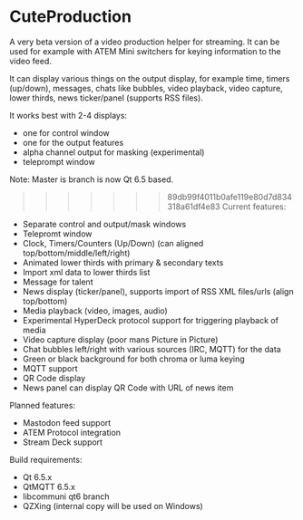 # CuteProduction

A very beta version of a video production helper for streaming. It can 
be used for example with ATEM Mini switchers for keying information to the video feed.

It can display various things on the output display, for example time,
timers (up/down), messages, chats like bubbles, video playback, video capture,
lower thirds, news ticker/panel (supports RSS files).

It works best with 2-4 displays:

* one for control window
* one for the output features
* alpha channel output for masking (experimental)
* teleprompt window

Note: Master is branch is now Qt 6.5 based.

>>>>>>> 89db99f4011b0afe119e80d7d834318a61df4e83
Current features:

* Separate control and output/mask windows
* Telepromt window
* Clock, Timers/Counters (Up/Down) (can aligned top/bottom/middle/left/right)
* Animated lower thirds with primary & secondary texts
* Import xml data to lower thirds list
* Message for talent
* News display (ticker/panel), supports import of RSS XML files/urls (align top/bottom)
* Media playback (video, images, audio)
* Experimental HyperDeck protocol support for triggering playback of media
* Video capture display (poor mans Picture in Picture)
* Chat bubbles left/right with various sources (IRC, MQTT) for the data
* Green or black background for both chroma or luma keying
* MQTT support
* QR Code display
* News panel can display QR Code with URL of news item

Planned features:
* Mastodon feed support
* ATEM Protocol integration
* Stream Deck support

Build requirements:
* Qt 6.5.x
* QtMQTT 6.5.x
* libcommuni qt6 branch
* QZXing (internal copy will be used on Windows)
